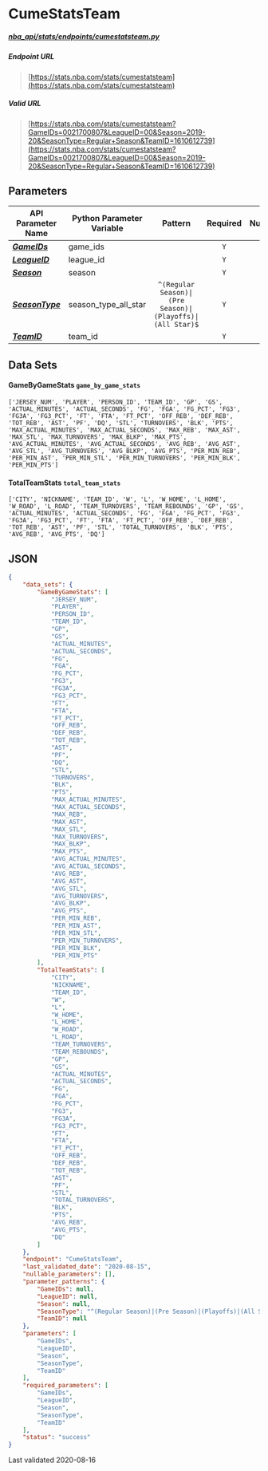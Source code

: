 # CumeStatsTeam
##### [nba_api/stats/endpoints/cumestatsteam.py](https://github.com/swar/nba_api/blob/master/src/nba_api/stats/endpoints/cumestatsteam.py)

##### Endpoint URL
>[https://stats.nba.com/stats/cumestatsteam](https://stats.nba.com/stats/cumestatsteam)

##### Valid URL
>[https://stats.nba.com/stats/cumestatsteam?GameIDs=0021700807&LeagueID=00&Season=2019-20&SeasonType=Regular+Season&TeamID=1610612739](https://stats.nba.com/stats/cumestatsteam?GameIDs=0021700807&LeagueID=00&Season=2019-20&SeasonType=Regular+Season&TeamID=1610612739)

## Parameters
API Parameter Name | Python Parameter Variable | Pattern | Required | Nullable
------------ | ------------ | :-----------: | :---: | :---:
[_**GameIDs**_](https://github.com/swar/nba_api/blob/master/docs/nba_api/stats/library/parameters.md#GameIDs) | game_ids |  | `Y` |  | 
[_**LeagueID**_](https://github.com/swar/nba_api/blob/master/docs/nba_api/stats/library/parameters.md#LeagueID) | league_id |  | `Y` |  | 
[_**Season**_](https://github.com/swar/nba_api/blob/master/docs/nba_api/stats/library/parameters.md#Season) | season |  | `Y` |  | 
[_**SeasonType**_](https://github.com/swar/nba_api/blob/master/docs/nba_api/stats/library/parameters.md#SeasonType) | season_type_all_star | `^(Regular Season)\|(Pre Season)\|(Playoffs)\|(All Star)$` | `Y` |  | 
[_**TeamID**_](https://github.com/swar/nba_api/blob/master/docs/nba_api/stats/library/parameters.md#TeamID) | team_id |  | `Y` |  | 

## Data Sets
#### GameByGameStats `game_by_game_stats`
```text
['JERSEY_NUM', 'PLAYER', 'PERSON_ID', 'TEAM_ID', 'GP', 'GS', 'ACTUAL_MINUTES', 'ACTUAL_SECONDS', 'FG', 'FGA', 'FG_PCT', 'FG3', 'FG3A', 'FG3_PCT', 'FT', 'FTA', 'FT_PCT', 'OFF_REB', 'DEF_REB', 'TOT_REB', 'AST', 'PF', 'DQ', 'STL', 'TURNOVERS', 'BLK', 'PTS', 'MAX_ACTUAL_MINUTES', 'MAX_ACTUAL_SECONDS', 'MAX_REB', 'MAX_AST', 'MAX_STL', 'MAX_TURNOVERS', 'MAX_BLKP', 'MAX_PTS', 'AVG_ACTUAL_MINUTES', 'AVG_ACTUAL_SECONDS', 'AVG_REB', 'AVG_AST', 'AVG_STL', 'AVG_TURNOVERS', 'AVG_BLKP', 'AVG_PTS', 'PER_MIN_REB', 'PER_MIN_AST', 'PER_MIN_STL', 'PER_MIN_TURNOVERS', 'PER_MIN_BLK', 'PER_MIN_PTS']
```

#### TotalTeamStats `total_team_stats`
```text
['CITY', 'NICKNAME', 'TEAM_ID', 'W', 'L', 'W_HOME', 'L_HOME', 'W_ROAD', 'L_ROAD', 'TEAM_TURNOVERS', 'TEAM_REBOUNDS', 'GP', 'GS', 'ACTUAL_MINUTES', 'ACTUAL_SECONDS', 'FG', 'FGA', 'FG_PCT', 'FG3', 'FG3A', 'FG3_PCT', 'FT', 'FTA', 'FT_PCT', 'OFF_REB', 'DEF_REB', 'TOT_REB', 'AST', 'PF', 'STL', 'TOTAL_TURNOVERS', 'BLK', 'PTS', 'AVG_REB', 'AVG_PTS', 'DQ']
```


## JSON
```json
{
    "data_sets": {
        "GameByGameStats": [
            "JERSEY_NUM",
            "PLAYER",
            "PERSON_ID",
            "TEAM_ID",
            "GP",
            "GS",
            "ACTUAL_MINUTES",
            "ACTUAL_SECONDS",
            "FG",
            "FGA",
            "FG_PCT",
            "FG3",
            "FG3A",
            "FG3_PCT",
            "FT",
            "FTA",
            "FT_PCT",
            "OFF_REB",
            "DEF_REB",
            "TOT_REB",
            "AST",
            "PF",
            "DQ",
            "STL",
            "TURNOVERS",
            "BLK",
            "PTS",
            "MAX_ACTUAL_MINUTES",
            "MAX_ACTUAL_SECONDS",
            "MAX_REB",
            "MAX_AST",
            "MAX_STL",
            "MAX_TURNOVERS",
            "MAX_BLKP",
            "MAX_PTS",
            "AVG_ACTUAL_MINUTES",
            "AVG_ACTUAL_SECONDS",
            "AVG_REB",
            "AVG_AST",
            "AVG_STL",
            "AVG_TURNOVERS",
            "AVG_BLKP",
            "AVG_PTS",
            "PER_MIN_REB",
            "PER_MIN_AST",
            "PER_MIN_STL",
            "PER_MIN_TURNOVERS",
            "PER_MIN_BLK",
            "PER_MIN_PTS"
        ],
        "TotalTeamStats": [
            "CITY",
            "NICKNAME",
            "TEAM_ID",
            "W",
            "L",
            "W_HOME",
            "L_HOME",
            "W_ROAD",
            "L_ROAD",
            "TEAM_TURNOVERS",
            "TEAM_REBOUNDS",
            "GP",
            "GS",
            "ACTUAL_MINUTES",
            "ACTUAL_SECONDS",
            "FG",
            "FGA",
            "FG_PCT",
            "FG3",
            "FG3A",
            "FG3_PCT",
            "FT",
            "FTA",
            "FT_PCT",
            "OFF_REB",
            "DEF_REB",
            "TOT_REB",
            "AST",
            "PF",
            "STL",
            "TOTAL_TURNOVERS",
            "BLK",
            "PTS",
            "AVG_REB",
            "AVG_PTS",
            "DQ"
        ]
    },
    "endpoint": "CumeStatsTeam",
    "last_validated_date": "2020-08-15",
    "nullable_parameters": [],
    "parameter_patterns": {
        "GameIDs": null,
        "LeagueID": null,
        "Season": null,
        "SeasonType": "^(Regular Season)|(Pre Season)|(Playoffs)|(All Star)$",
        "TeamID": null
    },
    "parameters": [
        "GameIDs",
        "LeagueID",
        "Season",
        "SeasonType",
        "TeamID"
    ],
    "required_parameters": [
        "GameIDs",
        "LeagueID",
        "Season",
        "SeasonType",
        "TeamID"
    ],
    "status": "success"
}
```

Last validated 2020-08-16